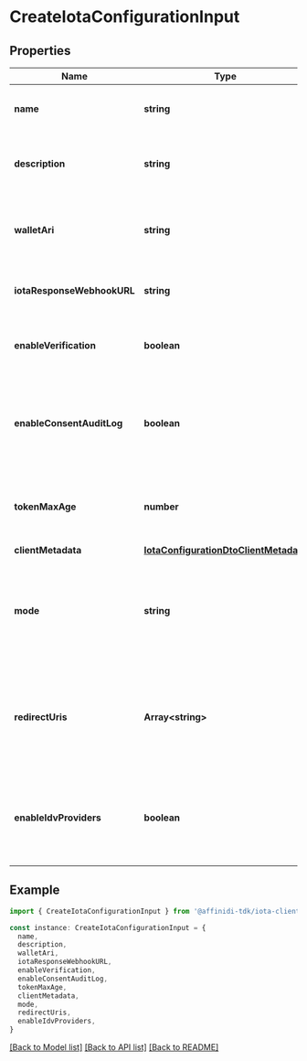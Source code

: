 # CreateIotaConfigurationInput

## Properties

| Name                       | Type                                                                            | Description                                                                                                                                      | Notes                                      |
| -------------------------- | ------------------------------------------------------------------------------- | ------------------------------------------------------------------------------------------------------------------------------------------------ | ------------------------------------------ |
| **name**                   | **string**                                                                      | The name of the configuration to quickly identify the resource.                                                                                  | [default to undefined]                     |
| **description**            | **string**                                                                      | An optional description of what the configuration is used for.                                                                                   | [optional] [default to undefined]          |
| **walletAri**              | **string**                                                                      | The unique resource identifier of the Wallet used to sign the request token.                                                                     | [default to undefined]                     |
| **iotaResponseWebhookURL** | **string**                                                                      | The webhook URL is used for callback when the data is ready.                                                                                     | [optional] [default to undefined]          |
| **enableVerification**     | **boolean**                                                                     | Cryptographically verifies the data shared by the user when enabled.                                                                             | [default to undefined]                     |
| **enableConsentAuditLog**  | **boolean**                                                                     | Records the user\&#39;s consent when they share their data, including the type of data shared when enabled.                                      | [default to undefined]                     |
| **tokenMaxAge**            | **number**                                                                      | This is the lifetime of the signed request token during the data-sharing flow.                                                                   | [optional] [default to undefined]          |
| **clientMetadata**         | [**IotaConfigurationDtoClientMetadata**](IotaConfigurationDtoClientMetadata.md) |                                                                                                                                                  | [default to undefined]                     |
| **mode**                   | **string**                                                                      | Determines whether to handle the data-sharing request using the WebSocket, Redirect or Didcomm messaging flow.                                   | [optional] [default to ModeEnum_Websocket] |
| **redirectUris**           | **Array&lt;string&gt;**                                                         | List of allowed URLs to redirect users, including the response from the request. This is required if the selected data-sharing mode is Redirect. | [optional] [default to undefined]          |
| **enableIdvProviders**     | **boolean**                                                                     | Enables identity verification from user with a 3rd-party provider when a verified identity document is not found.                                | [optional] [default to undefined]          |

## Example

```typescript
import { CreateIotaConfigurationInput } from '@affinidi-tdk/iota-client'

const instance: CreateIotaConfigurationInput = {
  name,
  description,
  walletAri,
  iotaResponseWebhookURL,
  enableVerification,
  enableConsentAuditLog,
  tokenMaxAge,
  clientMetadata,
  mode,
  redirectUris,
  enableIdvProviders,
}
```

[[Back to Model list]](../README.md#documentation-for-models) [[Back to API list]](../README.md#documentation-for-api-endpoints) [[Back to README]](../README.md)
